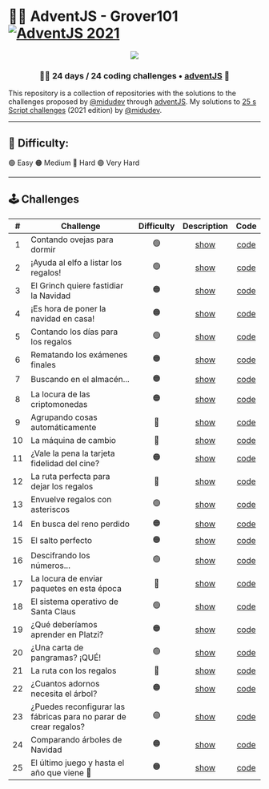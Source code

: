 # 🎅🎄 AdventJS - Grover101 [![AdventJS 2021](https://img.shields.io/badge/AdventJS%202021-fbbf24?style=flat-square&logo=JavaScript&logoColor=000000)](https://2021.adventjs.dev)

<p align="center"> 
  <img src=https://i.imgur.com/mOUN7uE.png/>
</p>

<h3 align="center">🧑‍🚀 24 days /
24 coding challenges • <a href="https://adventjs.dev">adventJS</a> 🚀</h3>

This repository is a collection of repositories with the solutions to the challenges proposed by [@midudev](https://midu.dev/) through [adventJS](https://adventjs.dev/).
My solutions to [25 s Script challenges](https://2021.adventjs.dev/) (2021 edition) by [@midudev](https://twitter.com/midudev).

---

## 🎈 Difficulty:

🟢 Easy 🟠 Medium 🔴 Hard 🟣 Very Hard

---

## 🕹️ Challenges

|  #  | Challenge                                                         | Difficulty |                   Description                   |        Code         |
| :-: | ----------------------------------------------------------------- | :--------: | :---------------------------------------------: | :-----------------: |
|  1  | Contando ovejas para dormir                                       |     🟢     | [show](https://2021.adventjs.dev/challenges/01) | [code](./src/01.js) |
|  2  | ¡Ayuda al elfo a listar los regalos!                              |     🟢     | [show](https://2021.adventjs.dev/challenges/02) | [code](./src/02.js) |
|  3  | El Grinch quiere fastidiar la Navidad                             |     🟠     | [show](https://2021.adventjs.dev/challenges/03) | [code](./src/03.js) |
|  4  | ¡Es hora de poner la navidad en casa!                             |     🟠     | [show](https://2021.adventjs.dev/challenges/04) | [code](./src/04.js) |
|  5  | Contando los días para los regalos                                |     🟢     | [show](https://2021.adventjs.dev/challenges/05) | [code](./src/05.js) |
|  6  | Rematando los exámenes finales                                    |     🟠     | [show](https://2021.adventjs.dev/challenges/06) | [code](./src/06.js) |
|  7  | Buscando en el almacén...                                         |     🟠     | [show](https://2021.adventjs.dev/challenges/07) | [code](./src/07.js) |
|  8  | La locura de las criptomonedas                                    |     🟠     | [show](https://2021.adventjs.dev/challenges/08) | [code](./src/08.js) |
|  9  | Agrupando cosas automáticamente                                   |     🔴     | [show](https://2021.adventjs.dev/challenges/09) | [code](./src/09.js) |
| 10  | La máquina de cambio                                              |     🔴     | [show](https://2021.adventjs.dev/challenges/10) | [code](./src/10.js) |
| 11  | ¿Vale la pena la tarjeta fidelidad del cine?                      |     🟠     | [show](https://2021.adventjs.dev/challenges/11) | [code](./src/11.js) |
| 12  | La ruta perfecta para dejar los regalos                           |     🔴     | [show](https://2021.adventjs.dev/challenges/12) | [code](./src/12.js) |
| 13  | Envuelve regalos con asteriscos                                   |     🟢     | [show](https://2021.adventjs.dev/challenges/13) | [code](./src/13.js) |
| 14  | En busca del reno perdido                                         |     🟠     | [show](https://2021.adventjs.dev/challenges/14) | [code](./src/14.js) |
| 15  | El salto perfecto                                                 |     🟠     | [show](https://2021.adventjs.dev/challenges/15) | [code](./src/15.js) |
| 16  | Descifrando los números...                                        |     🟢     | [show](https://2021.adventjs.dev/challenges/16) | [code](./src/16.js) |
| 17  | La locura de enviar paquetes en esta época                        |     🔴     | [show](https://2021.adventjs.dev/challenges/17) | [code](./src/17.js) |
| 18  | El sistema operativo de Santa Claus                               |     🟢     | [show](https://2021.adventjs.dev/challenges/18) | [code](./src/18.js) |
| 19  | ¿Qué deberíamos aprender en Platzi?                               |     🟠     | [show](https://2021.adventjs.dev/challenges/19) | [code](./src/19.js) |
| 20  | ¿Una carta de pangramas? ¡QUÉ!                                    |     🟢     | [show](https://2021.adventjs.dev/challenges/20) | [code](./src/20.js) |
| 21  | La ruta con los regalos                                           |     🔴     | [show](https://2021.adventjs.dev/challenges/21) | [code](./src/21.js) |
| 22  | ¿Cuantos adornos necesita el árbol?                               |     🟠     | [show](https://2021.adventjs.dev/challenges/22) | [code](./src/22.js) |
| 23  | ¿Puedes reconfigurar las fábricas para no parar de crear regalos? |     🟣     | [show](https://2021.adventjs.dev/challenges/23) | [code](./src/23.js) |
| 24  | Comparando árboles de Navidad                                     |     🟠     | [show](https://2021.adventjs.dev/challenges/24) | [code](./src/24.js) |
| 25  | El último juego y hasta el año que viene 👋                       |     🟠     | [show](https://2021.adventjs.dev/challenges/25) | [code](./src/25.js) |
